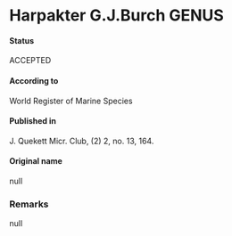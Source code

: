 Harpakter G.J.Burch GENUS
=======

#### Status
ACCEPTED

#### According to
World Register of Marine Species

#### Published in
J. Quekett Micr. Club, (2) 2, no. 13, 164.

#### Original name
null

### Remarks
null